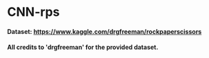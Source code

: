 # CNN-rps

#### Dataset: https://www.kaggle.com/drgfreeman/rockpaperscissors
#### All credits to 'drgfreeman' for the provided dataset.
